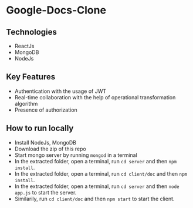 # Google-Docs-Clone

## Technologies
- ReactJs
- MongoDB
- NodeJs

## Key Features
- Authentication with the usage of JWT
- Real-time collaboration with the help of operational transformation algorithm
- Presence of authorization

## How to run locally
- Install NodeJs, MongoDB
- Download the zip of this repo
- Start mongo server by running ```mongod``` in a terminal
- In the extracted folder, open a terminal, run ```cd server``` and then ```npm install```.
- In the extracted folder, open a terminal, run ```cd client/doc``` and then ```npm install```.
- In the extracted folder, open a terminal, run ```cd server``` and then ```node app.js``` to start the server.
- Similarily, run ```cd client/doc``` and then ```npm start``` to start the client.
